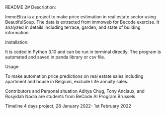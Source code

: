 README
2#
Description:

ImmoEliza ia a project to make price estimation in real estate sector using
BeautifulSoup. The data is extracted from immoweb for Becode exercise. It analyzed in details including terrace, garden, and state of building information.  

Installation:


It is coded in Python 3.10 and can be run in terminal directly. 
The program is automated and saved in panda library or csv file. 

 
Usage: 

To make automation price predictions on real estate sales including apartment and house 
in Belgium, exclude Life annuity sales. 


Contributors and Personal situation
Aditya Chug, Tony Anciaux, and Rosyidah Nadia are students from BeCode AI Program Brussels

Timeline
4 days project, 28 January 2022- 1st February 2022



